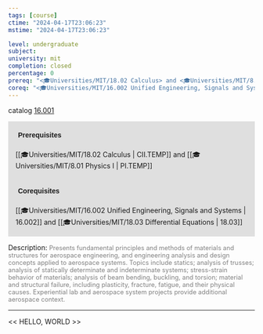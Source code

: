 ```yaml
---
tags: [course]
ctime: "2024-04-17T23:06:23"
mstime: "2024-04-17T23:06:23"

level: undergraduate
subject: 
university: mit
completion: closed
percentage: 0
prereq: "<🎓Universities/MIT/18.02 Calculus> and <🎓Universities/MIT/8.01 Physics I>"
coreq: "<🎓Universities/MIT/16.002 Unified Engineering, Signals and Systems> and <🎓Universities/MIT/18.03 Differential Equations>"
---
```


catalog [16.001](http://student.mit.edu/catalog/m16a.html#16.001)

<span style="display: block; padding: 15px; background-color: rgb(100, 100, 100, 0.2);"><font id="m_prereq1392_0" style="display: block; font-family: Arial, sans-serif; font-weight: bold; padding: 5px">Prerequisites</font><br><span id="prereq1392_0">[[🎓Universities/MIT/18.02 Calculus | CII.TEMP]] and [[🎓Universities/MIT/8.01 Physics I | PI.TEMP]]</span></span>
<span style="display: block; padding: 15px; background-color: rgb(100, 100, 100, 0.2);"><font id="m_coreq1392_0" style="display: block; font-family: Arial, sans-serif; font-weight: bold; padding: 5px">Corequisites</font><br><span id="coreq1392_0">[[🎓Universities/MIT/16.002 Unified Engineering, Signals and Systems | 16.002]] and [[🎓Universities/MIT/18.03 Differential Equations | 18.03]]</span></span>

<font style="">Description:</font>
<font style="color: grey; font-size: 0.8rem;">Presents fundamental principles and methods of materials and structures for aerospace engineering, and engineering analysis and design concepts applied to aerospace systems.  Topics include statics; analysis of trusses; analysis of statically determinate and indeterminate systems; stress-strain behavior of materials; analysis of beam bending, buckling, and torsion; material and structural failure, including plasticity, fracture, fatigue, and their physical causes. Experiential lab and aerospace system projects provide additional aerospace context.</font>



---

<< HELLO, WORLD >>
